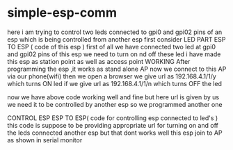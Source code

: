 # simple-esp-comm
here i am trying to control two leds connected to gpi0 and gpi02 pins of an esp which is being controlled from another esp
first consider LED PART ESP TO ESP ( code of this esp )
               first of all we have connected two led at gpi0 and gpi02 pins of this esp
               we need to turn on nd off these led 
               i have made this esp as station point as well as access point 
 WORKING 
        After programming the esp ,it works as stand alone AP 
        now we connect to this AP via our phone(wifi)
        then we open a browser we give url as 192.168.4.1/1/y which turns ON led 
        if we give url as 192.168.4.1/1/n which turns OFF the led 
        
 now we have above code working well and fine but here url is given by us we need it to be controlled by another esp so we programmed another one     
        
        
 CONTROL ESP ESP TO ESP( code for controlling esp connected to led's )
 this code is suppose to be providing appropriate url for turning on and off the leds connected another esp 
 but that dont works well
 this esp join to AP as shown in serial monitor
        
